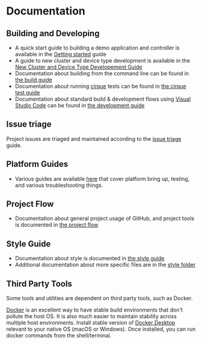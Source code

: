 # Documentation

## Building and Developing

- A quick start guide to building a demo application and controller is
    available in the [Getting started](./getting_started/) guide
- A guide to new cluster and device type development is available in the
    [New Cluster and Device Type Developement Guide](./cluster_and_device_type_dev/)
- Documentation about building from the command line can be found in
    [the build guide](guides/BUILDING.md)
- Documentation about running [cirque](https://github.com/openweave/cirque)
    tests can be found in
    [the cirque test guide](../src/test_driver/linux-cirque/README.md)
- Documentation about standard build & development flows using
    [Visual Studio Code](https://code.visualstudio.com/) can be found in
    [the development guide](./VSCODE_DEVELOPMENT.md)

## Issue triage

Project issues are triaged and maintained according to the
[issue triage](./issue_triage.md) guide.

## Platform Guides

- Various guides are available [here](./guides/README.md) that cover platform
    bring up, testing, and various troubleshooting things.

## Project Flow

- Documentation about general project usage of GitHub, and project tools is
    documented in [the project flow](./PROJECT_FLOW.md)

## Style Guide

- Documentation about style is documented in
    [the style guide](./style/style_guide.md)
- Additional documentation about more specific files are in the
    [style folder](./style/)

## Third Party Tools

Some tools and utilities are dependent on third party tools, such as Docker.

[Docker](https://www.docker.com) is an excellent way to have stable build
environments that don't pollute the host OS. It is also much easier to maintain
stability across multiple host environments. Install stable version of
[Docker Desktop](https://www.docker.com/products/docker-desktop) relevant to
your native OS (macOS or Windows). Once installed, you can run docker commands
from the shell/terminal.
